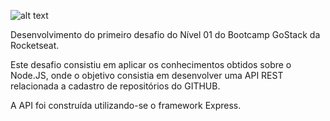 ![alt text](https://camo.githubusercontent.com/d25397e9df01fe7882dcc1cbc96bdf052ffd7d0c/68747470733a2f2f73746f726167652e676f6f676c65617069732e636f6d2f676f6c64656e2d77696e642f626f6f7463616d702d676f737461636b2f6865616465722d6465736166696f732e706e67)

Desenvolvimento do primeiro desafio do Nível 01 do Bootcamp GoStack da Rocketseat.

Este desafio consistiu em aplicar os conhecimentos obtidos sobre o Node.JS, onde o objetivo consistia em desenvolver uma API REST relacionada a cadastro de repositórios do GITHUB.

A API foi construída utilizando-se o framework Express.
